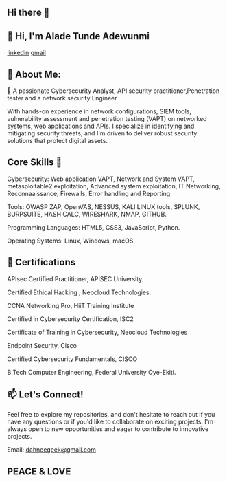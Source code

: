 ## Hi there 👋

## 👋 Hi, I'm Alade Tunde Adewunmi

[linkedin](linkedin.com/in/aladtun)         [gmail](dahneegeek@gmail.com) 

## 💫 About Me:
🚀 A passionate Cybersecurity Analyst, API security practitioner,Penetration tester and a network security Engineer

With hands-on experience in network configurations, SIEM tools, vulnerability assessment and penetration testing (VAPT) on networked systems, web applications and APIs. I specialize in identifying and mitigating security threats, and I'm driven to deliver robust security solutions that protect digital assets.


## Core Skills 🌟 
Cybersecurity: Web application VAPT, Network and System VAPT, metasploitable2 exploitation, Advanced system exploitation, IT Networking, Reconnaaissance, Firewalls, Error handling and Reporting

Tools: OWASP ZAP, OpenVAS, NESSUS, KALI LINUX tools, SPLUNK, BURPSUITE, HASH CALC, WIRESHARK, NMAP, GITHUB.

Programming Languages: HTML5, CSS3, JavaScript, Python.

Operating Systems: Linux, Windows, macOS


## 📜 Certifications

APIsec Certified Practitioner, APISEC University.

Certified Ethical Hacking , Neocloud Technologies.

CCNA Networking Pro, HiiT Training Institute

Certified in Cybersecurity Certification, ISC2

Certificate of Training in Cybersecurity, Neocloud Technologies

Endpoint Security, Cisco

Certified Cybersecurity Fundamentals, CISCO

B.Tech Computer Engineering, Federal University Oye-Ekiti.


## 📫 Let's Connect!
Feel free to explore my repositories, and don't hesitate to reach out if you have any questions or if you'd like to collaborate on exciting projects. I'm always open to new opportunities and eager to contribute to innovative projects.

Email: dahneegeek@gmail.com 

## PEACE & LOVE

